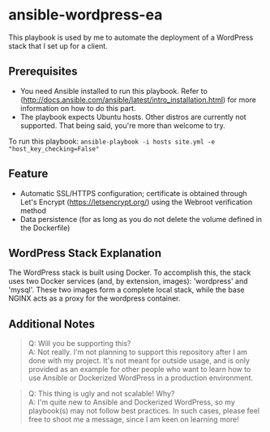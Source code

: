 # ansible-wordpress-ea
This playbook is used by me to automate the deployment of a WordPress stack that I set up for a client.

## Prerequisites
* You need Ansible installed to run this playbook. Refer to (http://docs.ansible.com/ansible/latest/intro_installation.html) for more information on how to do this part.
* The playbook expects Ubuntu hosts. Other distros are currently not supported. That being said, you're more than welcome to try.

To run this playbook: `ansible-playbook -i hosts site.yml -e "host_key_checking=False"`

## Feature
* Automatic SSL/HTTPS configuration; certificate is obtained through Let's Encrypt (https://letsencrypt.org/) using the Webroot verification method
* Data persistence (for as long as you do not delete the volume defined in the Dockerfile)

## WordPress Stack Explanation
The WordPress stack is built using Docker. To accomplish this, the stack uses two Docker services (and, by extension, images): 'wordpress' and 'mysql'. These two images form a complete local stack, while the base NGINX acts as a proxy for the wordpress container.

## Additional Notes
> Q: Will you be supporting this?  
> A: Not really. I'm not planning to support this repository after I am done with my project. It's not meant for outside usage, and is only provided as an example for other people who want to learn how to use Ansible or Dockerized WordPress in a production environment.  

> Q: This thing is ugly and not scalable! Why?  
> A: I'm quite new to Ansible and Dockerized WordPress, so my playbook(s) may not follow best practices. In such cases, please feel free to shoot me a message, since I am keen on learning more!  
